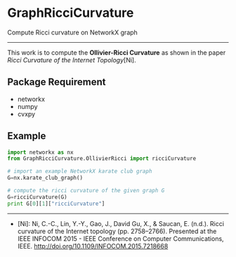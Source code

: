 # GraphRicciCurvature
Compute Ricci curvature on NetworkX graph


-----
This work is to compute the **Ollivier-Ricci Curvature** as shown in the paper *Ricci Curvature of the Internet Topology*[Ni]. 



## Package Requirement

* networkx
* numpy
* cvxpy

## Example

```python
import networkx as nx
from GraphRicciCurvature.OllivierRicci import ricciCurvature

# import an example NetworkX karate club graph
G=nx.karate_club_graph()

# compute the ricci curvature of the given graph G
G=ricciCurvature(G)
print G[0][1]["ricciCurvature"]

```

-----

- [Ni]: Ni, C.-C., Lin, Y.-Y., Gao, J., David Gu, X., & Saucan, E. (n.d.). Ricci curvature of the Internet topology (pp. 2758–2766). Presented at the IEEE INFOCOM 2015 - IEEE Conference on Computer Communications, IEEE. http://doi.org/10.1109/INFOCOM.2015.7218668
